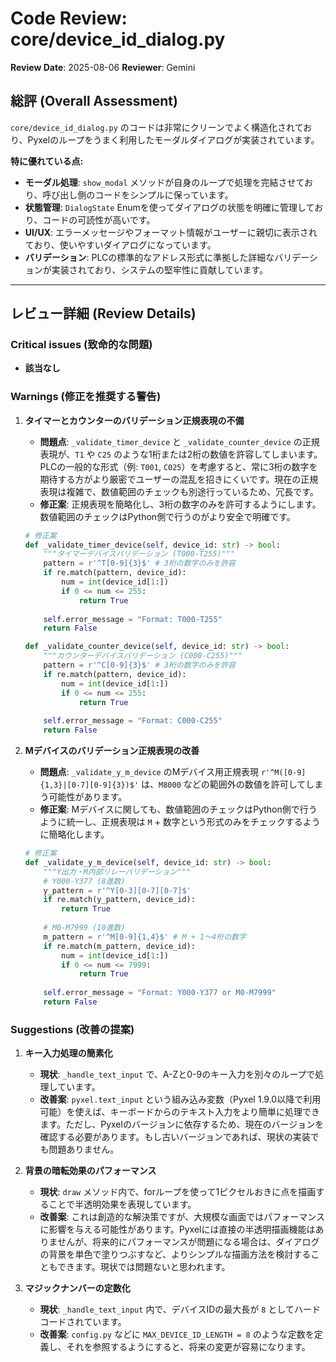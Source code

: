 # Code Review: core/device_id_dialog.py

**Review Date**: 2025-08-06
**Reviewer**: Gemini

## 総評 (Overall Assessment)

`core/device_id_dialog.py` のコードは非常にクリーンでよく構造化されており、Pyxelのループをうまく利用したモーダルダイアログが実装されています。

**特に優れている点:**
*   **モーダル処理**: `show_modal` メソッドが自身のループで処理を完結させており、呼び出し側のコードをシンプルに保っています。
*   **状態管理**: `DialogState` Enumを使ってダイアログの状態を明確に管理しており、コードの可読性が高いです。
*   **UI/UX**: エラーメッセージやフォーマット情報がユーザーに親切に表示されており、使いやすいダイアログになっています。
*   **バリデーション**: PLCの標準的なアドレス形式に準拠した詳細なバリデーションが実装されており、システムの堅牢性に貢献しています。

---

## レビュー詳細 (Review Details)

### Critical issues (致命的な問題)

- **該当なし**

### Warnings (修正を推奨する警告)

1.  **タイマーとカウンターのバリデーション正規表現の不備**
    *   **問題点**: `_validate_timer_device` と `_validate_counter_device` の正規表現が、`T1` や `C25` のような1桁または2桁の数値を許容してしまいます。PLCの一般的な形式（例: `T001`, `C025`）を考慮すると、常に3桁の数字を期待する方がより厳密でユーザーの混乱を招きにくいです。現在の正規表現は複雑で、数値範囲のチェックも別途行っているため、冗長です。
    *   **修正案**: 正規表現を簡略化し、3桁の数字のみを許可するようにします。数値範囲のチェックはPython側で行うのがより安全で明確です。
    ```python
    # 修正案
    def _validate_timer_device(self, device_id: str) -> bool:
        """タイマーデバイスバリデーション (T000-T255)"""
        pattern = r'^T[0-9]{3}$' # 3桁の数字のみを許容
        if re.match(pattern, device_id):
            num = int(device_id[1:])
            if 0 <= num <= 255:
                return True
                
        self.error_message = "Format: T000-T255"
        return False

    def _validate_counter_device(self, device_id: str) -> bool:
        """カウンターデバイスバリデーション (C000-C255)"""
        pattern = r'^C[0-9]{3}$' # 3桁の数字のみを許容
        if re.match(pattern, device_id):
            num = int(device_id[1:])
            if 0 <= num <= 255:
                return True
                
        self.error_message = "Format: C000-C255"
        return False
    ```

2.  **Mデバイスのバリデーション正規表現の改善**
    *   **問題点**: `_validate_y_m_device` のMデバイス用正規表現 `r'^M([0-9]{1,3}|[0-7][0-9]{3})$'` は、`M8000` などの範囲外の数値を許可してしまう可能性があります。
    *   **修正案**: Mデバイスに関しても、数値範囲のチェックはPython側で行うように統一し、正規表現は `M` + 数字という形式のみをチェックするように簡略化します。
    ```python
    # 修正案
    def _validate_y_m_device(self, device_id: str) -> bool:
        """Y出力・M内部リレーバリデーション"""
        # Y000-Y377 (8進数)
        y_pattern = r'^Y[0-3][0-7][0-7]$'
        if re.match(y_pattern, device_id):
            return True
            
        # M0-M7999 (10進数)
        m_pattern = r'^M[0-9]{1,4}$' # M + 1〜4桁の数字
        if re.match(m_pattern, device_id):
            num = int(device_id[1:])
            if 0 <= num <= 7999:
                return True
            
        self.error_message = "Format: Y000-Y377 or M0-M7999"
        return False
    ```

### Suggestions (改善の提案)

1.  **キー入力処理の簡素化**
    *   **現状**: `_handle_text_input` で、A-Zと0-9のキー入力を別々のループで処理しています。
    *   **改善案**: `pyxel.text_input` という組み込み変数（Pyxel 1.9.0以降で利用可能）を使えば、キーボードからのテキスト入力をより簡単に処理できます。ただし、Pyxelのバージョンに依存するため、現在のバージョンを確認する必要があります。もし古いバージョンであれば、現状の実装でも問題ありません。

2.  **背景の暗転効果のパフォーマンス**
    *   **現状**: `draw` メソッド内で、forループを使って1ピクセルおきに点を描画することで半透明効果を表現しています。
    *   **改善案**: これは創造的な解決策ですが、大規模な画面ではパフォーマンスに影響を与える可能性があります。Pyxelには直接の半透明描画機能はありませんが、将来的にパフォーマンスが問題になる場合は、ダイアログの背景を単色で塗りつぶすなど、よりシンプルな描画方法を検討することもできます。現状では問題ないと思われます。

3.  **マジックナンバーの定数化**
    *   **現状**: `_handle_text_input` 内で、デバイスIDの最大長が `8` としてハードコードされています。
    *   **改善案**: `config.py` などに `MAX_DEVICE_ID_LENGTH = 8` のような定数を定義し、それを参照するようにすると、将来の変更が容易になります。
